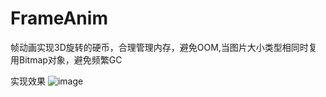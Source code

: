 # FrameAnim
帧动画实现3D旋转的硬币，合理管理内存，避免OOM,当图片大小类型相同时复用Bitmap对象，避免频繁GC

实现效果
![image](https://github.com/Huangrong16/FrameAnim/blob/master/FrameAnimation/raw/device-2018-08-14-202510.gif)
